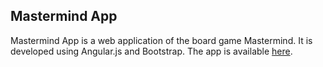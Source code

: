 Mastermind App
---------

Mastermind App is a web application of the board game Mastermind. It is developed using Angular.js and Bootstrap. The app is available [here](http://mastermindapp.dimi.io/).
